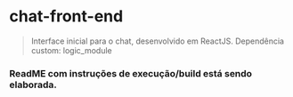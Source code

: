 # chat-front-end
>Interface inicial para o chat, desenvolvido em ReactJS.
Dependência custom: logic_module

### ReadME com instruções de execução/build está sendo elaborada.
